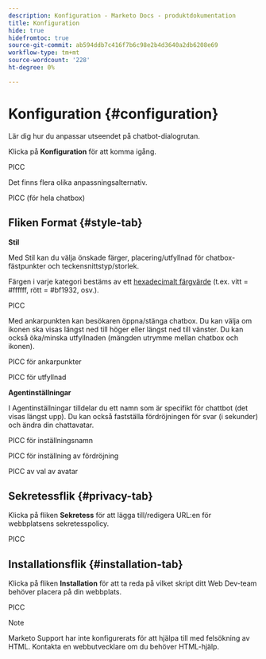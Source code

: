 ```yaml
---
description: Konfiguration - Marketo Docs - produktdokumentation
title: Konfiguration
hide: true
hidefromtoc: true
source-git-commit: ab594ddb7c416f7b6c98e2b4d3640a2db6208e69
workflow-type: tm+mt
source-wordcount: '228'
ht-degree: 0%

---
```


# Konfiguration {#configuration}

Lär dig hur du anpassar utseendet på chatbot-dialogrutan.

Klicka på **Konfiguration** för att komma igång.

PICC

Det finns flera olika anpassningsalternativ.

PICC (för hela chatbox)

## Fliken Format {#style-tab}

**Stil**

Med Stil kan du välja önskade färger, placering/utfyllnad för chatbox-fästpunkter och teckensnittstyp/storlek.

Färgen i varje kategori bestäms av ett [hexadecimalt färgvärde](https://color.adobe.com/create/color-wheel) (t.ex. vitt = #ffffff, rött = #bf1932, osv.).

PICC

Med ankarpunkten kan besökaren öppna/stänga chatbox. Du kan välja om ikonen ska visas längst ned till höger eller längst ned till vänster. Du kan också öka/minska utfyllnaden (mängden utrymme mellan chatbox och ikonen).

PICC för ankarpunkter

PICC för utfyllnad

**Agentinställningar**

I Agentinställningar tilldelar du ett namn som är specifikt för chattbot (det visas längst upp). Du kan också fastställa fördröjningen för svar (i sekunder) och ändra din chattavatar.

PICC för inställningsnamn

PICC för inställning av fördröjning

PICC av val av avatar

## Sekretessflik {#privacy-tab}

Klicka på fliken **Sekretess** för att lägga till/redigera URL:en för webbplatsens sekretesspolicy.

PICC

## Installationsflik {#installation-tab}

Klicka på fliken **Installation** för att ta reda på vilket skript ditt Web Dev-team behöver placera på din webbplats.

PICC

>[!NOTE]
>
>Marketo Support har inte konfigurerats för att hjälpa till med felsökning av HTML. Kontakta en webbutvecklare om du behöver HTML-hjälp.
